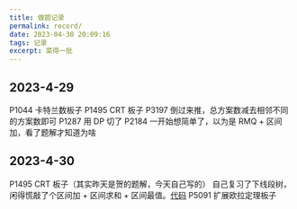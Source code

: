 ```yaml
---
title: 做题记录
permalink: record/
date: 2023-04-30 20:09:16
tags: 记录
excerpt: 菜得一批
---
```

## 2023-4-29
P1044 卡特兰数板子
P1495 CRT 板子
P3197 倒过来推，总方案数减去相邻不同的方案数即可
P1287 用 DP 切了
P2184 一开始想简单了，以为是 RMQ + 区间加，看了题解才知道为啥

## 2023-4-30
P1495 CRT 板子（其实昨天是贺的题解，今天自己写的）
自己复习了下线段树，闲得慌敲了个区间加 + 区间求和 + 区间最值。[代码](/code/#01)
P5091 扩展欧拉定理板子
